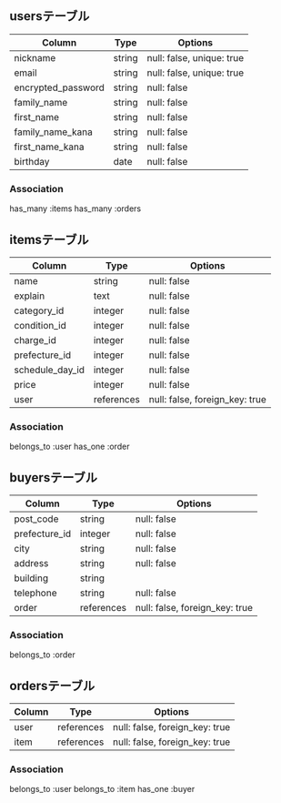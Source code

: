 ## usersテーブル

|Column            |Type  |Options                  |
|------------------|------|-------------------------|
|nickname          |string|null: false, unique: true|
|email             |string|null: false, unique: true|
|encrypted_password|string|null: false              |
|family_name       |string|null: false              |
|first_name        |string|null: false              |
|family_name_kana  |string|null: false              |
|first_name_kana   |string|null: false              |
|birthday          |date  |null: false              |

### Association

has_many :items
has_many :orders


## itemsテーブル
|Column         |Type      |Options                       |
|---------------|----------|------------------------------|
|name           |string    |null: false                   |
|explain        |text      |null: false                   |
|category_id    |integer   |null: false                   |
|condition_id   |integer   |null: false                   |
|charge_id      |integer   |null: false                   |
|prefecture_id  |integer   |null: false                   |
|schedule_day_id|integer   |null: false                   |
|price          |integer   |null: false                   |
|user           |references|null: false, foreign_key: true|

### Association
belongs_to :user
has_one :order

## buyersテーブル

|Column       |Type      |Options                           |
|-------------|----------|----------------------------------|
|post_code    |string    |null: false                       |
|prefecture_id|integer   |null: false                       |
|city         |string    |null: false                       |
|address      |string    |null: false                       | 
|building     |string    |                                  |
|telephone    |string    |null: false                       |
|order        |references|null: false, foreign_key: true    |

### Association
belongs_to :order

## ordersテーブル

|Column |Type      |Options                       |
|-------|----------|------------------------------|
|user   |references|null: false, foreign_key: true|
|item   |references|null: false, foreign_key: true|

### Association
belongs_to :user
belongs_to :item
has_one :buyer

